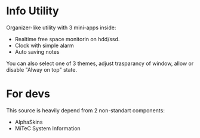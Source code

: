 # Info Utility
Organizer-like utility with 3 mini-apps inside:

- Realtime free space monitorin on hdd/ssd.
- Clock with simple alarm
- Auto saving notes

You can also select one of 3 themes, adjust trasparancy of window, allow or disable "Alway on top" state.

# For devs

This source is heavily depend from 2 non-standart components:
- AlphaSkins
- MiTeC System Information
